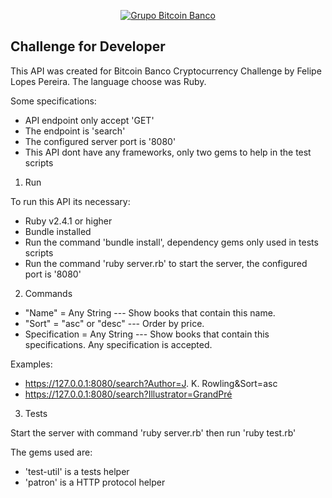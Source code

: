 <p align="center">
  <a href="https://www.btc-banco.com">
      <img src="https://s3.amazonaws.com/assinaturas-de-emails/btc.png" alt="Grupo Bitcoin Banco"/>
  </a>
</p>

## Challenge for Developer

This API was created for Bitcoin Banco Cryptocurrency Challenge by Felipe Lopes Pereira. The language choose was Ruby.

Some specifications:

- API endpoint only accept 'GET'
- The endpoint is 'search'
- The configured server port is '8080'
- This API dont have any frameworks, only two gems to help in the test scripts

1. Run

To run this API its necessary:

- Ruby v2.4.1 or higher
- Bundle installed
- Run the command 'bundle install', dependency gems only used in tests scripts
- Run the command 'ruby server.rb' to start the server, the configured port is '8080'

2. Commands

- "Name" = Any String --- Show books that contain this name.
- "Sort" = "asc" or "desc" --- Order by price.
- Specification = Any String --- Show books that contain this specifications. Any specification is accepted.

Examples:

- https://127.0.0.1:8080/search?Author=J. K. Rowling&Sort=asc
- https://127.0.0.1:8080/search?Illustrator=GrandPré

3. Tests

Start the server with command 'ruby server.rb' then run 'ruby test.rb'

The gems used are:

- 'test-util' is a tests helper
- 'patron' is a HTTP protocol helper

